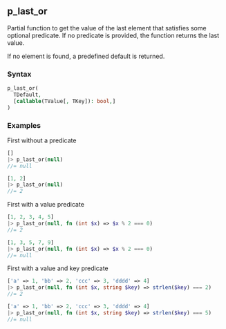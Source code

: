 [//]: # (This file is autogenerated)

## p_last_or

Partial function to get the value of the last element that satisfies some optional predicate.
If no predicate is provided, the function returns the last value.

If no element is found, a predefined default is returned.

### Syntax
```php
p_last_or(
  TDefault,
  [callable(TValue[, TKey]): bool,]
)
```

### Examples
First without a predicate
```php
[]
|> p_last_or(null)
//= null
```
```php
[1, 2]
|> p_last_or(null)
//= 2
```
First with a value predicate
```php
[1, 2, 3, 4, 5]
|> p_last_or(null, fn (int $x) => $x % 2 === 0)
//= 2
```
```php
[1, 3, 5, 7, 9]
|> p_last_or(null, fn (int $x) => $x % 2 === 0)
//= null
```
First with a value and key predicate
```php
['a' => 1, 'bb' => 2, 'ccc' => 3, 'dddd' => 4]
|> p_last_or(null, fn (int $x, string $key) => strlen($key) === 2)
//= 2
```
```php
['a' => 1, 'bb' => 2, 'ccc' => 3, 'dddd' => 4]
|> p_last_or(null, fn (int $x, string $key) => strlen($key) === 5)
//= null
```
